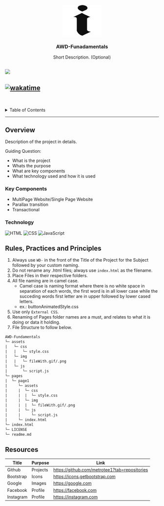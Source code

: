 <a name="readme-top">

<br/>

<br />
<div align="center">
  <a href="https://github.com/zyx-0314/">
  <!-- TODO: If you want to add logo or banner you can add it here -->
    <img src="/assets/img/kllogo.png" alt="Nyebe" width="130" height="100">
  </a>
<!-- TODO: Change Title to the name of the title of your Project -->
  <h3 align="center">AWD-Funadamentals</h3>
</div>
<!-- TODO: Make a short description -->
<div align="center">
  Short Description. (Optional)
</div>

<br />

<!-- TODO: Change the zyx-0314 into your github username  -->
<!-- TODO: Change the WD-Template-Project into the same name of your folder -->
![](https://visit-counter.vercel.app/counter.png?page=metrotee1/AWD-Funadamentals)

[![wakatime](https://wakatime.com/badge/user/018efa0c-7198-421a-8594-9f8c198a9e3e.svg)](https://wakatime.com/@018efa0c-7198-421a-8594-9f8c198a9e3e)
---

<br />
<br />

<!-- TODO: If you want to add more layers for your readme -->
<details>
  <summary>Table of Contents</summary>
  <ol>
    <li>
      <a href="#overview">Overview</a>
      <ol>
        <li>
          <a href="#key-components">Key Components</a>
        </li>
        <li>
          <a href="#technology">Technology</a>
        </li>
      </ol>
    </li>
    <li>
      <a href="#rule,-practices-and-principles">Rules, Practices and Principles</a>
    </li>
    <li>
      <a href="#resources">Resources</a>
    </li>
  </ol>
</details>

---

## Overview

<!-- TODO: To be changed -->
<!-- The following are just sample -->
Description of the project in details.

Guiding Question:
- What is the project
- Whats the purpose
- What are key components
- What technology used and how it is used

### Key Components
<!-- TODO: List of Key Components -->
<!-- The following are just sample -->
- MultiPage Website/Single Page Website
- Parallax transition
- Transactional

### Technology
<!-- TODO: List of Technology Used -->
![HTML](https://img.shields.io/badge/HTML-E34F26?style=for-the-badge&logo=html5&logoColor=white)
![CSS](https://img.shields.io/badge/CSS-1572B6?style=for-the-badge&logo=css3&logoColor=white)
![JavaScript](https://img.shields.io/badge/JavaScript-F7DF1E?style=for-the-badge&logo=javascript&logoColor=white)

## Rules, Practices and Principles
1. Always use `WD-` in the front of the Title of the Project for the Subject followed by your custom naming.
2. Do not rename any .html files; always use `index.html` as the filename.
3. Place Files in their respective folders.
4. All file naming are in camel case.
   - Camel case is naming format where there is no white space in separation of each words, the first word is in all lower case while the succeding words first letter are in upper followed by lower cased letters.
   - ex.: buttonAnimatedStyle.css
5. Use only `External CSS`.
6. Renaming of Pages folder names are a must, and relates to what it is doing or data it holding.
7. File Structure to follow below.

```
AWD-Fundamentals
└─ assets
|   └─ css
|   |   └─ style.css
|   └─ img
|   |   └─ fileWith.gif/.png
|   └─ js
|       └─ script.js
└─ pages
|  └─ page1
|     └─ assets
|     |  └─ css
|     |  |  └─ style.css
|     |  └─ img
|     |  |  └─ fileWith.gif/.png
|     |  └─ js
|     |     └─ script.js
|     └─ index.html
└─ index.html
└─ LICENSE
└─ readme.md
```

## Resources

<!-- TODO: Add References -->
| Title | Purpose | Link |
|-|-|-|
| Github | Projects | https://github.com/metrotee1?tab=repositories |
| Bootstrap | Icons | https://icons.getbootstrap.com |
| Google | Images | https://google.com |
| Facebook | Profile | https://facebook.com |
| Instagram | Profile | https://instagram.com |